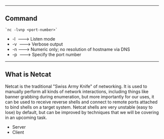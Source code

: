 --- ---

<h2>Command</h2>

```Terminal
`nc -lvnp <port-number>`
```

-   -l                   ---> Listen mode
-   -v                  ---> Verbose output
-   -n                  ---> Numeric only; no resolution of hostname via DNS
-   -p                  ---> Specify the port number

---

<h2>What is Netcat</h2>

Netcat is the traditional "Swiss Army Knife" of networking. It is used to manually perform all kinds of network interactions, including things like banner grabbing during enumeration, but more importantly for our uses, it can be used to receive reverse shells and connect to remote ports attached to bind shells on a target system. Netcat shells are very unstable (easy to lose) by default, but can be improved by techniques that we will be covering in an upcoming task.

- Server
- Client